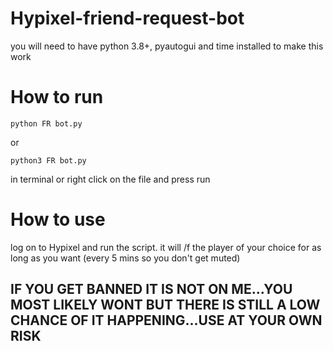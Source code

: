 # Hypixel-friend-request-bot
you will need to have python 3.8+, pyautogui and time installed to make this work
# How to run
```
python FR bot.py
```
or
```
python3 FR bot.py
```

in terminal
or right click on the file and press run
# How to use 
log on to Hypixel and run the script. it will /f the player of your choice for as long as you want (every 5 mins so you don't get muted)

## IF YOU GET BANNED IT IS NOT ON ME...YOU MOST LIKELY WONT BUT THERE IS STILL A LOW CHANCE OF IT HAPPENING...USE AT YOUR OWN RISK
